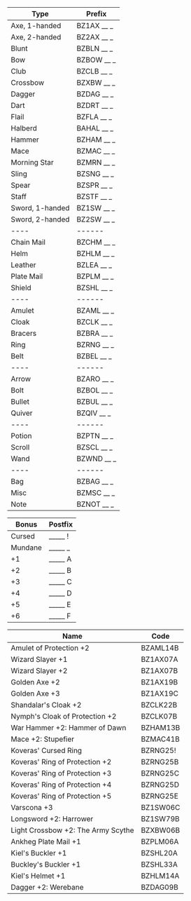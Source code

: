 | Type | Prefix |
| ---- | ------ |
| Axe, 1-handed   | BZ1AX __ _ |
| Axe, 2-handed   | BZ2AX __ _ |
| Blunt           | BZBLN __ _ |
| Bow             | BZBOW __ _ |
| Club            | BZCLB __ _ |
| Crossbow        | BZXBW __ _ |
| Dagger          | BZDAG __ _ |
| Dart            | BZDRT __ _ |
| Flail           | BZFLA __ _ |
| Halberd         | BAHAL __ _ |
| Hammer          | BZHAM __ _ |
| Mace            | BZMAC __ _ |
| Morning Star    | BZMRN __ _ |
| Sling           | BZSNG __ _ |
| Spear           | BZSPR __ _ |
| Staff           | BZSTF __ _ |
| Sword, 1-handed | BZ1SW __ _ |
| Sword, 2-handed | BZ2SW __ _ |
| ---- | ------ |
| Chain Mail      | BZCHM __ _ |
| Helm            | BZHLM __ _ |
| Leather         | BZLEA __ _ |
| Plate Mail      | BZPLM __ _ |
| Shield          | BZSHL __ _ |
| ---- | ------ |
| Amulet          | BZAML __ _ |
| Cloak           | BZCLK __ _ |
| Bracers         | BZBRA __ _ |
| Ring            | BZRNG __ _ |
| Belt            | BZBEL __ _ |
| ---- | ------ |
| Arrow           | BZARO __ _ |
| Bolt            | BZBOL __ _ |
| Bullet          | BZBUL __ _ |
| Quiver          | BZQIV __ _ |
| ---- | ------ |
| Potion          | BZPTN __ _ |
| Scroll          | BZSCL __ _ |
| Wand            | BZWND __ _ |
| ---- | ------ |
| Bag             | BZBAG __ _ |
| Misc            | BZMSC __ _ |
| Note            | BZNOT __ _ |



| Bonus   | Postfix |
| ------- | ------- |
| Cursed  | _____ ! |
| Mundane | _____ _ |
| +1      | _____ A |
| +2      | _____ B |
| +3      | _____ C |
| +4      | _____ D |
| +5      | _____ E |
| +6      | _____ F |



| Name                               | Code     |
| ---------------------------------- | -------- |
| Amulet of Protection +2            | BZAML14B |
| Wizard Slayer +1                   | BZ1AX07A |
| Wizard Slayer +2                   | BZ1AX07B |
| Golden Axe +2                      | BZ1AX19B |
| Golden Axe +3                      | BZ1AX19C |
| Shandalar's Cloak +2               | BZCLK22B |
| Nymph's Cloak of Protection +2     | BZCLK07B |
| War Hammer +2: Hammer of Dawn      | BZHAM13B |
| Mace +2: Stupefier                 | BZMAC41B |
| Koveras' Cursed Ring               | BZRNG25! |
| Koveras' Ring of Protection +2     | BZRNG25B |
| Koveras' Ring of Protection +3     | BZRNG25C |
| Koveras' Ring of Protection +4     | BZRNG25D |
| Koveras' Ring of Protection +5     | BZRNG25E |
| Varscona +3                        | BZ1SW06C |
| Longsword +2: Harrower             | BZ1SW79B |
| Light Crossbow +2: The Army Scythe | BZXBW06B |
| Ankheg Plate Mail +1               | BZPLM06A |
| Kiel's Buckler +1                  | BZSHL20A |
| Buckley's Buckler +1               | BZSHL33A |
| Kiel's Helmet +1                   | BZHLM14A |
| Dagger +2: Werebane                | BZDAG09B |

